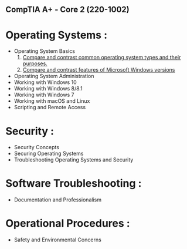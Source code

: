 ## **CompTIA A+ - Core 2 (220-1002)**
# Operating Systems :
- Operating System Basics
    1. [Compare and contrast common operating system types and their purposes.](1.1_OS.md)
    2. [Compare and contrast features of Microsoft Windows versions](1.1_OS.md)
- Operating System Administration 
- Working with Windows 10 
- Working with Windows 8/8.1 
- Working with Windows 7 
- Working with macOS and Linux 
- Scripting and Remote Access 

# Security :
- Security Concepts 
- Securing Operating Systems 
- Troubleshooting Operating Systems and Security 


# Software Troubleshooting :
- Documentation and Professionalism

# Operational Procedures :
- Safety and Environmental Concerns 

